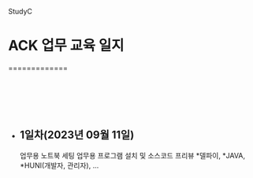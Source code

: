 StudyC
# ACK 업무 교육 일지
=============

<br/><br/><br/><br/>

* ## 1일차(2023년 09월 11일)
    업무용 노트북 세팅
    업무용 프로그램 설치 및 소스코드 프리뷰
        *델파이, *JAVA, *HUNI(개발자, 관리자), ...
